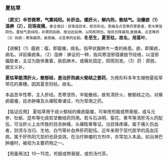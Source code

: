 ###    夏枯草  

**〔原文〕辛苦微寒，气禀纯阳。补肝血，缓肝火，解内热，散结气。治癭疬（1）湿痹（2），目珠夜痛**。<small>娄全善曰：目珠连目本，即目系也。夜痛及点苦寒药更甚者，夜与寒皆阴也。夏枯气禀纯阳，补厥阴血脉，故治此如神，以阳和阴也。按目白珠属阳,故昼痛，点苦寒药（3）则效；黑珠属阴，故夜痛，点苦寒药反剧。</small>**冬至生，夏至枯，故名，用茎叶**。

【讲解】（1）瘿疬：瘿，即瘿瘤，病名。指甲状腺肿大一类的疾患。疬，即瘰疬，病名。详前瘰疬条。（2）湿痹：痹证的一种，指风寒湿邪侵袭肢节经络，以湿邪偏胜者，主证为肢体重着，肤肌麻木，或痛处固定，阴雨则发。（3）药：原脱，据文义补。

**夏枯草能清肝火，散郁结，是治肝热痰火郁结之要药**。为唇形科多年生植物夏枯草带花的果穗。因其夏至则枯，故名。

本品苦辛性寒，主入肝经。苦寒泄热，辛能散结，故有清肝火、散郁结之功，对瘰疬瘿瘤，目赤肿痛及头痛眩晕诸证，均为常用之药。

【临证应用】 夏枯草用于痰火郁结的瘰疬瘿瘤，可单用煎服或熬膏服，或与元参、牡蛎、昆布等化痰软坚散结药同用。若与石决明、菊花、黄芩等清肝泻火药配伍，可治肝火上炎所致的目赤肿痛，头痛眩晕等证。治目珠疼痛，属于痛久伤血者，则须与当归、生地、白芍等补血养肝药配伍。近年来用于现代医学的高血压病，属于肝热阳亢型的也获良效。在治疗肿瘤的方剂中，亦常加入本品，如治淋巴肿瘤时，被视为主要药物之一。

【用量用法】10—15克，煎服或熬膏服，或煎汤代茶。